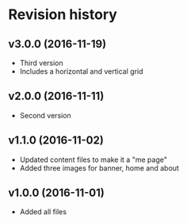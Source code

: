 Revision history
=======================================

v3.0.0 (2016-11-19)
---------------------------------------

* Third version
* Includes a horizontal and vertical grid

v2.0.0 (2016-11-11)
---------------------------------------

* Second version

v1.1.0 (2016-11-02)
---------------------------------------

* Updated content files to make it a "me page"
* Added three images for banner, home and about

v1.0.0 (2016-11-01)
---------------------------------------

* Added all files
